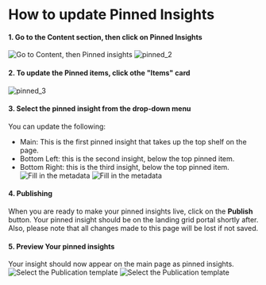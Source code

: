 # How to update Pinned Insights

#### 1. Go to the Content section, then click on Pinned Insights
![Go to Content, then Pinned insights](/images/pinned_1.png)
![pinned_2](/images/pinned_2.png)


#### 2. To update the Pinned items, click othe "Items" card
![pinned_3](/images/pinned_3.png)

#### 3. Select the pinned insight from the drop-down menu
You can update the following:
- Main: This is the first pinned insight that takes up the top shelf on the page.
- Bottom Left: this is the second insight, below the top pinned item.
- Bottom Right: this is the third insight, below the top pinned item.
![Fill in the metadata](/images/pinned_4.png)
![Fill in the metadata](/images/pinned_5.png)

#### 4. Publishing 
When you are ready to make your pinned insights live, click on the **Publish** button. Your pinned insight should be on the landing grid portal shortly after. Also, please note that all changes made to this page will be lost if not saved. 

#### 5. Preview Your pinned insights
Your insight should now appear on the main page as pinned insights.
![Select the Publication template](/images/pinned_4_live1.png)
![Select the Publication template](/images/pinned_4_live2.png)

